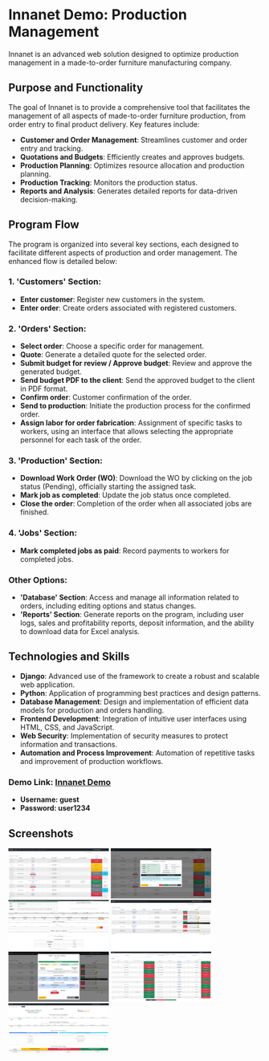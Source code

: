 # Innanet Demo: Production Management

Innanet is an advanced web solution designed to optimize production management in a made-to-order furniture manufacturing company.

## Purpose and Functionality

The goal of Innanet is to provide a comprehensive tool that facilitates the management of all aspects of made-to-order furniture production, from order entry to final product delivery. Key features include:

- **Customer and Order Management**: Streamlines customer and order entry and tracking.
- **Quotations and Budgets**: Efficiently creates and approves budgets.
- **Production Planning**: Optimizes resource allocation and production planning.
- **Production Tracking**: Monitors the production status.
- **Reports and Analysis**: Generates detailed reports for data-driven decision-making.

## Program Flow

The program is organized into several key sections, each designed to facilitate different aspects of production and order management. The enhanced flow is detailed below:

### 1. 'Customers' Section:
- **Enter customer**: Register new customers in the system.
- **Enter order**: Create orders associated with registered customers.

### 2. 'Orders' Section:
- **Select order**: Choose a specific order for management.
- **Quote**: Generate a detailed quote for the selected order.
- **Submit budget for review / Approve budget**: Review and approve the generated budget.
- **Send budget PDF to the client**: Send the approved budget to the client in PDF format.
- **Confirm order**: Customer confirmation of the order.
- **Send to production**: Initiate the production process for the confirmed order.
- **Assign labor for order fabrication**: Assignment of specific tasks to workers, using an interface that allows selecting the appropriate personnel for each task of the order.

### 3. 'Production' Section:
- **Download Work Order (WO)**: Download the WO by clicking on the job status (Pending), officially starting the assigned task.
- **Mark job as completed**: Update the job status once completed.
- **Close the order**: Completion of the order when all associated jobs are finished.

### 4. 'Jobs' Section:
- **Mark completed jobs as paid**: Record payments to workers for completed jobs.

### Other Options:
- **'Database' Section**: Access and manage all information related to orders, including editing options and status changes.
- **'Reports' Section**: Generate reports on the program, including user logs, sales and profitability reports, deposit information, and the ability to download data for Excel analysis.

## Technologies and Skills

- **Django**: Advanced use of the framework to create a robust and scalable web application.
- **Python**: Application of programming best practices and design patterns.
- **Database Management**: Design and implementation of efficient data models for production and orders handling.
- **Frontend Development**: Integration of intuitive user interfaces using HTML, CSS, and JavaScript.
- **Web Security**: Implementation of security measures to protect information and transactions.
- **Automation and Process Improvement**: Automation of repetitive tasks and improvement of production workflows.

### Demo Link: [Innanet Demo](https://innanet.fgrob.cl)
   - **Username: guest**
   - **Password: user1234**
     
## Screenshots
<img src="https://github.com/fgrob/innanet-demo/blob/main/Screenshots/Home.png?raw=true" width="200" height="100"></img>
<img src="https://github.com/fgrob/innanet-demo/blob/main/Screenshots/Home-modal.png?raw=true" width="200" height="100"></img>
<img src="https://github.com/fgrob/innanet-demo/blob/main/Screenshots/Presupuesto.png?raw=true" width="200" height="100"></img>
<img src="https://github.com/fgrob/innanet-demo/blob/main/Screenshots/Produccion.png?raw=true" width="200" height="100"></img>
<img src="https://github.com/fgrob/innanet-demo/blob/main/Screenshots/Produccion-modal.png?raw=true" width="200" height="100"></img>
<img src="https://github.com/fgrob/innanet-demo/blob/main/Screenshots/Trabajos.png?raw=true" width="200" height="100"></img>
<img src="https://github.com/fgrob/innanet-demo/blob/main/Screenshots/Informe%20Resumen.png?raw=true" width="200" height="100"></img>



